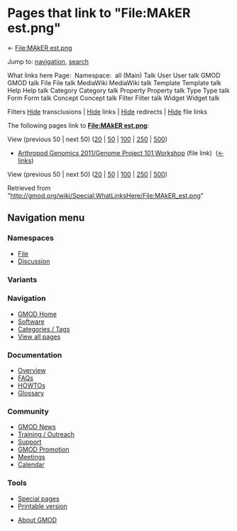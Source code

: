 <div id="mw-page-base" class="noprint">

</div>

<div id="mw-head-base" class="noprint">

</div>

<div id="content" class="mw-body" role="main">

<span id="top"></span>

<div id="mw-js-message" style="display:none;">

</div>



# <span dir="auto">Pages that link to "File:MAkER est.png"</span>

<div id="bodyContent">

<div id="contentSub">

← [File:MAkER est.png](/wiki/File:MAkER_est.png "File:MAkER est.png")

</div>

<div id="jump-to-nav" class="mw-jump">

Jump to: [navigation](#mw-navigation), [search](#p-search)

</div>

<div id="mw-content-text">

What links here Page:  Namespace:  all (Main) Talk User User talk GMOD
GMOD talk File File talk MediaWiki MediaWiki talk Template Template talk
Help Help talk Category Category talk Property Property talk Type Type
talk Form Form talk Concept Concept talk Filter Filter talk Widget
Widget talk

Filters
[Hide](/mediawiki/index.php?title=Special:WhatLinksHere/File:MAkER_est.png&hidetrans=1 "Special:WhatLinksHere/File:MAkER est.png")
transclusions \|
[Hide](/mediawiki/index.php?title=Special:WhatLinksHere/File:MAkER_est.png&hidelinks=1 "Special:WhatLinksHere/File:MAkER est.png")
links \|
[Hide](/mediawiki/index.php?title=Special:WhatLinksHere/File:MAkER_est.png&hideredirs=1 "Special:WhatLinksHere/File:MAkER est.png")
redirects \|
[Hide](/mediawiki/index.php?title=Special:WhatLinksHere/File:MAkER_est.png&hideimages=1 "Special:WhatLinksHere/File:MAkER est.png")
file links

The following pages link to **[File:MAkER
est.png](/wiki/File:MAkER_est.png "File:MAkER est.png")**:

View (previous 50 \| next 50)
([20](/mediawiki/index.php?title=Special:WhatLinksHere/File:MAkER_est.png&limit=20 "Special:WhatLinksHere/File:MAkER est.png")
\|
[50](/mediawiki/index.php?title=Special:WhatLinksHere/File:MAkER_est.png&limit=50 "Special:WhatLinksHere/File:MAkER est.png")
\|
[100](/mediawiki/index.php?title=Special:WhatLinksHere/File:MAkER_est.png&limit=100 "Special:WhatLinksHere/File:MAkER est.png")
\|
[250](/mediawiki/index.php?title=Special:WhatLinksHere/File:MAkER_est.png&limit=250 "Special:WhatLinksHere/File:MAkER est.png")
\|
[500](/mediawiki/index.php?title=Special:WhatLinksHere/File:MAkER_est.png&limit=500 "Special:WhatLinksHere/File:MAkER est.png"))

- [Arthropod Genomics 2011/Genome Project 101
  Workshop](/wiki/Arthropod_Genomics_2011/Genome_Project_101_Workshop "Arthropod Genomics 2011/Genome Project 101 Workshop")
  (file link) ‎ <span class="mw-whatlinkshere-tools">([←
  links](/mediawiki/index.php?title=Special:WhatLinksHere&target=Arthropod+Genomics+2011%2FGenome+Project+101+Workshop "Special:WhatLinksHere"))</span>

View (previous 50 \| next 50)
([20](/mediawiki/index.php?title=Special:WhatLinksHere/File:MAkER_est.png&limit=20 "Special:WhatLinksHere/File:MAkER est.png")
\|
[50](/mediawiki/index.php?title=Special:WhatLinksHere/File:MAkER_est.png&limit=50 "Special:WhatLinksHere/File:MAkER est.png")
\|
[100](/mediawiki/index.php?title=Special:WhatLinksHere/File:MAkER_est.png&limit=100 "Special:WhatLinksHere/File:MAkER est.png")
\|
[250](/mediawiki/index.php?title=Special:WhatLinksHere/File:MAkER_est.png&limit=250 "Special:WhatLinksHere/File:MAkER est.png")
\|
[500](/mediawiki/index.php?title=Special:WhatLinksHere/File:MAkER_est.png&limit=500 "Special:WhatLinksHere/File:MAkER est.png"))

</div>

<div class="printfooter">

Retrieved from
"<http://gmod.org/wiki/Special:WhatLinksHere/File:MAkER_est.png>"

</div>

<div id="catlinks" class="catlinks catlinks-allhidden">

</div>

<div class="visualClear">

</div>

</div>

</div>

<div id="mw-navigation">

## Navigation menu

<div id="mw-head">



<div id="left-navigation">

<div id="p-namespaces" class="vectorTabs" role="navigation"
aria-labelledby="p-namespaces-label">

### Namespaces

- <span id="ca-nstab-image"><a href="/wiki/File:MAkER_est.png" accesskey="c"
  title="View the file page [c]">File</a></span>
- <span id="ca-talk"><a
  href="/mediawiki/index.php?title=File_talk:MAkER_est.png&amp;action=edit&amp;redlink=1"
  accesskey="t"
  title="Discussion about the content page [t]">Discussion</a></span>

</div>

<div id="p-variants" class="vectorMenu emptyPortlet" role="navigation"
aria-labelledby="p-variants-label">

### 

### Variants[](#)

<div class="menu">

</div>

</div>

</div>





</div>

</div>

</div>

<div id="mw-panel">

<div id="p-logo" role="banner">

<a href="/wiki/Main_Page"
style="background-image: url(http://gmod.org/images/GMOD-cogs.png);"
title="Visit the main page"></a>

</div>

<div id="p-Navigation" class="portal" role="navigation"
aria-labelledby="p-Navigation-label">

### Navigation

<div class="body">

- <span id="n-GMOD-Home">[GMOD Home](/wiki/Main_Page)</span>
- <span id="n-Software">[Software](/wiki/GMOD_Components)</span>
- <span id="n-Categories-.2F-Tags">[Categories /
  Tags](/wiki/Categories)</span>
- <span id="n-View-all-pages">[View all
  pages](/wiki/Special:AllPages)</span>

</div>

</div>

<div id="p-Documentation" class="portal" role="navigation"
aria-labelledby="p-Documentation-label">

### Documentation

<div class="body">

- <span id="n-Overview">[Overview](/wiki/Overview)</span>
- <span id="n-FAQs">[FAQs](/wiki/Category:FAQ)</span>
- <span id="n-HOWTOs">[HOWTOs](/wiki/Category:HOWTO)</span>
- <span id="n-Glossary">[Glossary](/wiki/Glossary)</span>

</div>

</div>

<div id="p-Community" class="portal" role="navigation"
aria-labelledby="p-Community-label">

### Community

<div class="body">

- <span id="n-GMOD-News">[GMOD News](/wiki/GMOD_News)</span>
- <span id="n-Training-.2F-Outreach">[Training /
  Outreach](/wiki/Training_and_Outreach)</span>
- <span id="n-Support">[Support](/wiki/Support)</span>
- <span id="n-GMOD-Promotion">[GMOD
  Promotion](/wiki/GMOD_Promotion)</span>
- <span id="n-Meetings">[Meetings](/wiki/Meetings)</span>
- <span id="n-Calendar">[Calendar](/wiki/Calendar)</span>

</div>

</div>

<div id="p-tb" class="portal" role="navigation"
aria-labelledby="p-tb-label">

### Tools

<div class="body">

- <span id="t-specialpages"><a href="/wiki/Special:SpecialPages" accesskey="q"
  title="A list of all special pages [q]">Special pages</a></span>
- <span id="t-print"><a
  href="/mediawiki/index.php?title=Special:WhatLinksHere/File:MAkER_est.png&amp;printable=yes"
  rel="alternate" accesskey="p"
  title="Printable version of this page [p]">Printable version</a></span>

</div>

</div>

</div>

</div>

<div id="footer" role="contentinfo">

- <span id="footer-places-about">[About
  GMOD](/wiki/GMOD:About "GMOD:About")</span>

<!-- -->






</div>

